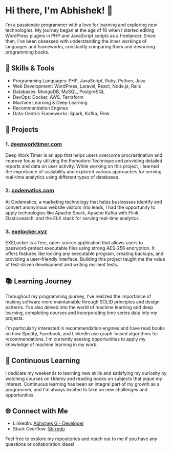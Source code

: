# Hi there, I'm Abhishek! 👋

I'm a passionate programmer with a love for learning and exploring new technologies. My journey began at the age of 16 when I started editing WordPress plugins in PHP and JavaScript scripts as a freelancer. Since then, I've been obsessed with understanding the inner workings of languages and frameworks, constantly comparing them and devouring programming books.

## 🔧 Skills & Tools

- Programming Languages: PHP, JavaScript, Ruby, Python, Java
- Web Development: WordPress, Laravel, React, Node.js, Rails
- Databases: MongoDB, MySQL, PostgreSQL
- DevOps: Docker, AWS, Terraform
- Machine Learning & Deep Learning
- Recommendation Engines 
- Data-Centric Frameworks: Spark, Kafka, Flink 

## 🌱 Projects

### 1. [deepworktimer.com](https://deepworktimer.com)

Deep Work Timer is an app that helps users overcome procrastination and improve focus by utilizing the Pomodoro Technique and providing detailed reports and data on user activity. While working on this project, I learned the importance of scalability and explored various approaches for serving real-time analytics using different types of databases.

### 2. [codematics.com](https://codematics.com)

At Codematics, a marketing technology that helps businesses identify and convert anonymous website visitors into leads, I had the opportunity to apply technologies like Apache Spark, Apache Kafka with Flink, Elasticsearch, and the ELK stack for serving real-time analytics.

### 3. [exelocker.xyz](https://exelocker.xyz)

EXELocker is a free, open-source application that allows users to password-protect executable files using strong AES-256 encryption. It offers features like locking any executable program, creating backups, and providing a user-friendly interface. Building this project taught me the value of test-driven development and writing resilient tests.

## 📚 Learning Journey

Throughout my programming journey, I've realized the importance of making software more maintainable through SOLID principles and design patterns. I've also delved into the world of machine learning and deep learning, completing courses and incorporating time series data into my projects.

I'm particularly interested in recommendation engines and have read books on how Spotify, Facebook, and LinkedIn use graph-based algorithms for recommendations. I'm currently seeking opportunities to apply my knowledge of machine learning in my work.

## 🌟 Continuous Learning

I dedicate my weekends to learning new skills and satisfying my curiosity by watching courses on Udemy and reading books on subjects that pique my interest. Continuous learning has been an integral part of my growth as a programmer, and I'm always excited to take on new challenges and opportunities.

## 🌐 Connect with Me

- LinkedIn: [Abhishek G - Developer](https://www.linkedin.com/in/abhishek-g-developer/)
- Stack Overflow: [Stirredo](https://stackoverflow.com/users/346293/stirredo)

Feel free to explore my repositories and reach out to me if you have any questions or collaboration ideas!
